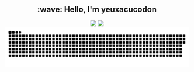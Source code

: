 <h2 align="center"> :wave: Hello, I'm yeuxacucodon </h2>

<div align="center">
  <img width="49%" src="https://github-readme-stats.vercel.app/api?username=yeuxacucodon&show_icons=true&hide_border=true&theme=radical">
  <img width="49%" src="https://streak-stats.demolab.com?user=yeuxacucodon&theme=radical&hide_border=true">
</div>

<div align="center"> 
  <img src="contributions.svg">
</div>
